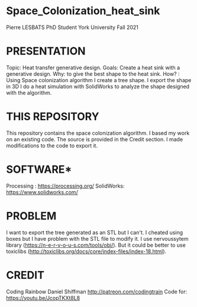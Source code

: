 # Space_Colonization_heat_sink
Pierre LESBATS
PhD Student 
York University
Fall 2021

# PRESENTATION
Topic: Heat transfer generative design.
Goals: Create a heat sink with a generative design.
Why: to give the best shape to the heat sink.
How? : Using Space colonization algorithm I create a tree shape. I export the shape in 3D
       I do a heat simulation with SolidWorks to analyze the shape designed with the algorithm.


# THIS REPOSITORY
This repository contains the space colonization algorithm.
I based my work on an existing code.
The source is provided in the Credit section.
I made modifications to the code to export it.


# SOFTWARE*
Processing : https://processing.org/
SolidWorks: https://www.solidworks.com/


# PROBLEM
I want to export the tree generated as an STL but I can't. 
I cheated using boxes but I have problem with the STL file to modify it.
I use nervoussytem library (https://n-e-r-v-o-u-s.com/tools/obj/).
But it could be better to use toxiclibs (http://toxiclibs.org/docs/core/index-files/index-18.html).

# CREDIT
Coding Rainbow
Daniel Shiffman
http://patreon.com/codingtrain
Code for: https://youtu.be/JcopTKXt8L8
